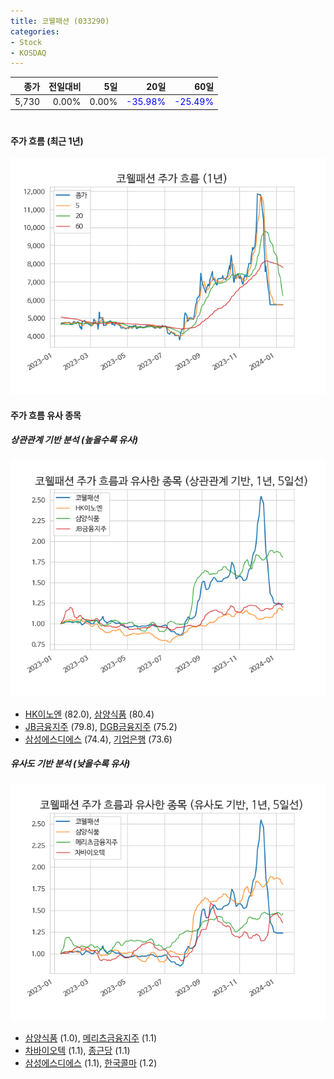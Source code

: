 ```yaml
---
title: 코웰패션 (033290)
categories:
- Stock
- KOSDAQ
---
```


|종가|전일대비|5일|20일|60일|
|---:|-------:|--:|---:|---:|
|5,730|0.00%|0.00%|<span style="color: blue">-35.98%</span>|<span style="color: blue">-25.49%</span>|

<!-- more -->
#
#### 주가 흐름 (최근 1년)
![033290](/assets/images/stock/033290.png)


#### 주가 흐름 유사 종목


##### 상관관계 기반 분석 (높을수록 유사)
![033290](/assets/images/stock/033290_corr.png)
- [HK이노엔](/195940/) (82.0), [삼양식품](/003230/) (80.4)
- [JB금융지주](/175330/) (79.8), [DGB금융지주](/139130/) (75.2)
- [삼성에스디에스](/018260/) (74.4), [기업은행](/024110/) (73.6)


##### 유사도 기반 분석 (낮을수록 유사)	
![033290](/assets/images/stock/033290_sim.png)
- [삼양식품](/003230/) (1.0), [메리츠금융지주](/138040/) (1.1)
- [차바이오텍](/085660/) (1.1), [종근당](/185750/) (1.1)
- [삼성에스디에스](/018260/) (1.1), [한국콜마](/161890/) (1.2)